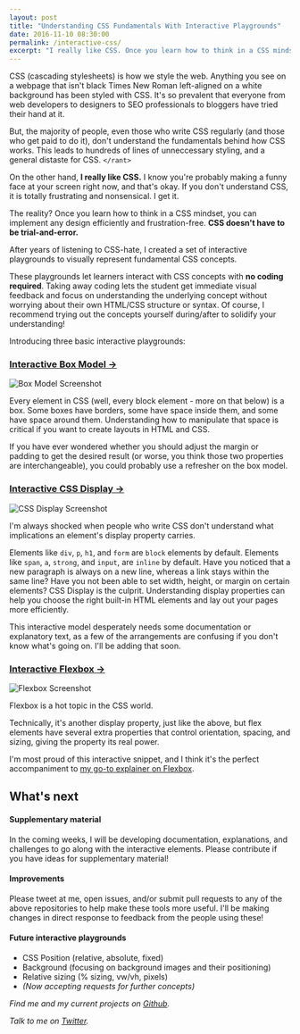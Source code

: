 ```yaml
---
layout: post
title: "Understanding CSS Fundamentals With Interactive Playgrounds"
date: 2016-11-10 08:30:00
permalink: /interactive-css/
excerpt: "I really like CSS. Once you learn how to think in a CSS mindset, you can implement any design efficiently and frustration-free. Yes, contrary to popular belief, CSS doesn't have to be trial-and-error. I created a set of interactive playgrounds to visually represent fundamental CSS concepts."
---
```


CSS (cascading stylesheets) is how we style the web. Anything you see on a webpage that isn't black Times New Roman left-aligned on a white background has been styled with CSS. It's so prevalent that everyone from web developers to designers to SEO professionals to bloggers have tried their hand at it.

But, the majority of people, even those who write CSS regularly (and those who get paid to do it), don't understand the fundamentals behind how CSS works. This leads to hundreds of lines of unneccessary styling, and a general distaste for CSS. `</rant>`

On the other hand, **I really like CSS.** I know you're probably making a funny face at your screen right now, and that's okay. If you don't understand CSS, it is totally frustrating and nonsensical. I get it.

The reality? Once you learn how to think in a CSS mindset, you can implement any design efficiently and frustration-free. **CSS doesn't have to be trial-and-error.**

After years of listening to CSS-hate, I created a set of interactive playgrounds to visually represent fundamental CSS concepts.

These playgrounds let learners interact with CSS concepts with **no coding required**. Taking away coding lets the student get immediate visual feedback and focus on understanding the underlying concept without worrying about their own HTML/CSS structure or syntax. Of course, I recommend trying out the concepts yourself during/after to solidify your understanding!

Introducing three basic interactive playgrounds:

### [Interactive Box Model →](https://arirawr.github.io/interactive-box-model)

![Box Model Screenshot](../../img/box-model-screenshot.png)

Every element in CSS (well, every block element - more on that below) is a box. Some boxes have borders, some have space inside them, and some have space around them. Understanding how to manipulate that space is critical if you want to create layouts in HTML and CSS.

If you have ever wondered whether you should adjust the margin or padding to get the desired result (or worse, you think those two properties are interchangeable), you could probably use a refresher on the box model.

### [Interactive CSS Display →](https://arirawr.github.io/interactive-css-display)

![CSS Display Screenshot](../../img/css-display-screenshot.png)

I'm always shocked when people who write CSS don't understand what implications an element's display property carries.

Elements like `div`, `p`, `h1`, and `form` are `block` elements by default. Elements like `span`, `a`, `strong`, and `input`, are `inline` by default. Have you noticed that a new paragraph is always on a new line, whereas a link stays within the same line? Have you not been able to set width, height, or margin on certain elements? CSS Display is the culprit. Understanding display properties can help you choose the right built-in HTML elements and lay out your pages more efficiently.

This interactive model desperately needs some documentation or explanatory text, as a few of the arrangements are confusing if you don't know what's going on. I'll be adding that soon.

### [Interactive Flexbox →](https://arirawr.github.io/interactive-flexbox)

![Flexbox Screenshot](../../img/flexbox-screenshot.png)

Flexbox is a hot topic in the CSS world.

Technically, it's another display property, just like the above, but flex elements have several extra properties that control orientation, spacing, and sizing, giving the property its real power.

I'm most proud of this interactive snippet, and I think it's the perfect accompaniment to [my go-to explainer on Flexbox](https://css-tricks.com/snippets/css/a-guide-to-flexbox/).

## What's next

#### Supplementary material

In the coming weeks, I will be developing documentation, explanations, and challenges to go along with the interactive elements. Please contribute if you have ideas for supplementary material!

#### Improvements

Please tweet at me, open issues, and/or submit pull requests to any of the above repositories to help make these tools more useful. I'll be making changes in direct response to feedback from the people using these!

#### Future interactive playgrounds

- CSS Position (relative, absolute, fixed)
- Background (focusing on background images and their positioning)
- Relative sizing (% sizing, vw/vh, pixels)
- *(Now accepting requests for further concepts)*

*Find me and my current projects on [Github](https://github.com/arirawr).*

*Talk to me on [Twitter](https://twitter.com/imariari).*